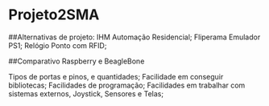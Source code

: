 # Projeto2SMA

##Alternativas de projeto:
IHM Automação Residencial;
Fliperama Emulador PS1;
Relógio Ponto com RFID;

##Comparativo Raspberry e BeagleBone

Tipos de portas e pinos, e quantidades;
Facilidade em conseguir bibliotecas;
Facilidades de programação;
Facilidades em trabalhar com sistemas externos, Joystick, Sensores e Telas;